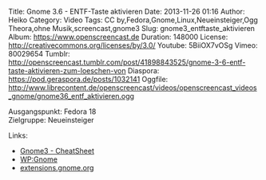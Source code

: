 Title: Gnome 3.6 - ENTF-Taste aktivieren
Date: 2013-11-26 01:16
Author: Heiko
Category: Video
Tags: CC by,Fedora,Gnome,Linux,Neueinsteiger,Ogg Theora,ohne Musik,screencast,gnome3
Slug: gnome3_entftaste_aktivieren
Album: https://www.openscreencast.de
Duration: 148000
License: http://creativecommons.org/licenses/by/3.0/
Youtube: 5BiiOX7vOSg
Vimeo: 80029654
Tumblr: http://openscreencast.tumblr.com/post/41898843525/gnome-3-6-entf-taste-aktivieren-zum-loeschen-von
Diaspora: https://pod.geraspora.de/posts/1032141
Oggfile: http://www.librecontent.de/openscreencast/videos/openscreencast_videos_gnome/gnome36_entf_aktivieren.ogg

Ausgangspunkt: Fedora 18  
Zielgruppe: Neueinsteiger  

Links:

  * [Gnome3 - CheatSheet](http://live.gnome.org/GnomeShell/CheatSheet "Link zu gnome.org")
  * [WP:Gnome](http://de.wikipedia.org/wiki/Gnome "Link zu Wikipedia Gnome")
  * [extensions.gnome.org](http://extensions.gnome.org "Link zu extensions von gnome3")

